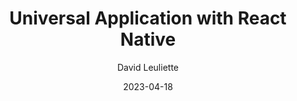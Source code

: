 ---
slug: "/talks/react-native-paris/april-2023/david-leuliette-universal-application-with-react-native"
date: 2023-04-18
title: "Universal Application with React Native"
author: "David Leuliette"
video: null
thumbnail: null
slides: 
tags: []
year: 2023
conference: react-native-paris
edition: april-2023
allow_ads: false
---